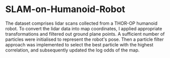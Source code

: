 # SLAM-on-Humanoid-Robot

The dataset comprises lidar scans collected from a THOR-OP humanoid robot. To convert the lidar data into map coordinates, I applied appropriate transformations and filtered out ground plane points. A sufficient number of particles were initialised to represent the robot's pose. Then a particle filter approach was implemented to select the best particle with the highest correlation, and subsequently updated the log odds of the map.
